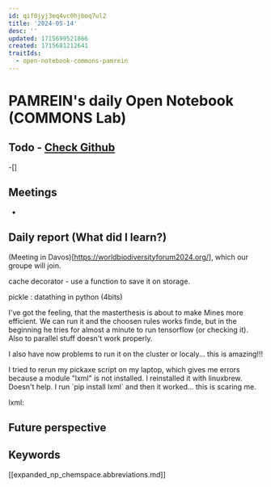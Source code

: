 ```yaml
---
id: qif0jyj3eq4vc0hjboq7ul2
title: '2024-05-14'
desc: ''
updated: 1715699521866
created: 1715681212641
traitIds:
  - open-notebook-commons-pamrein
---
```


# PAMREIN's daily Open Notebook (COMMONS Lab)

## Todo - [Check Github](https://github.com/orgs/commons-research/projects/2/views/1)
-[]


## Meetings
-


## Daily report (What did I learn?)
(Meeting in Davos)[https://worldbiodiversityforum2024.org/], which our groupe will join. 

cache decorator - use a function to save it on storage.

pickle : datathing in python (4bits)


I've got the feeling, that the masterthesis is about to make Mines more efficient. We can run it and the choosen rules works finde, but in the beginning he tries for almost a minute to run tensorflow (or checking it). Also to parallel stuff doesn't work properly.

I also have now problems to run it on the cluster or localy... this is amazing!!!

I tried to rerun my pickaxe script on my laptop, which gives me errors because a module "lxml" is not installed. 
I reinstalled it with linuxbrew. Doesn't help. I run ´pip install lxml´ and then it worked... this is scaring me.

lxml: 


## Future perspective



## Keywords
[[expanded_np_chemspace.abbreviations.md]]
